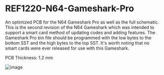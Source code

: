 # REF1220-N64-Gameshark-Pro
An optimized PCB for the N64 Gameshark Pro as well as the full schematic. This is the second revision of the N64 Gameshark which was intended to support a smart card method of updating codes and adding features. The Gameshark Pro bin file should be programmed with the low bytes to the bottom SST and the high bytes to the top SST. It's worth noting that no smart cards were ever released for use with this Gameshark.

PCB Thickness: 1.2 mm

![image](https://github.com/Modman/REF1220-N64-Gameshark-Pro/blob/main/REF1220%20Optimized.png)
